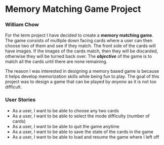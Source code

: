 # Memory Matching Game Project
### William Chow

For the term project I have decided to create a
**memory matching game**. The game consists of multiple
down facing cards where a user can then choose two of them
and see if they match. The front side of the cards will
have images. If the images of the cards match, then they will
be discarded, otherwise they will be turned back over.
The ***objective*** of the game is to match 
all the cards until there are none remaining.

The reason I was interested in designing a memory based game is
because it helps develop memorization skills while
being fun to play. The goal of this project was
to design a game that can be played by *anyone* as it is
not too difficult.

### User Stories

- As a user, I want to be able to choose any two cards
- As a user, I want to be able to select the mode 
  difficulty (number of cards)
- As a user, I want to be able to quit the game anytime
- As a user, I want to be able to save the state of the cards in the game
- As a user, I want to be able to load and resume the game where I left off

